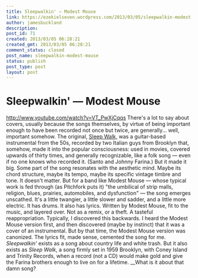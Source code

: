 ```yaml
---
title: Sleepwalkin' — Modest Mouse
link: https://ezekielseven.wordpress.com/2013/03/05/sleepwalkin-modest-mouse/
author: jamesbuckland
description: 
post_id: 71
created: 2013/03/05 06:28:21
created_gmt: 2013/03/05 06:28:21
comment_status: closed
post_name: sleepwalkin-modest-mouse
status: publish
post_type: post
layout: post
---
```


# Sleepwalkin' — Modest Mouse

http://www.youtube.com/watch?v=VT_PwXjCqqs There's a lot to say about covers, usually because the songs themselves, by virtue of being important enough to have been recorded not once but twice, are generally... well, important somehow. The original, [Sleep Walk,](http://www.youtube.com/watch?v=ogxTQXAgY3Q) was a guitar-based instrumental from the 50s, recorded by two Italian guys from Brooklyn that, somehow, made it into the popular consciousness: used in movies, covered upwards of thirty times, and generally recognizable, like a folk song — even if no one knows who recorded it. (Santo and Johnny Farina.) But it made it big. Some part of the song resonates with the aesthetic mind. Maybe its chord structure, maybe its tempo, maybe its specific vintage timbre and tone. It doesn't matter. But for a band like Modest Mouse — whose typical work is fed through (as Pitchfork puts it) "the umbilical of strip malls, religion, blues, prairies, automobiles, and dysfunction" — the song emerges unscathed. It's a little twangier, a little slower and sadder, and a little more electric. It has drums. It also has lyrics. Written by Modest Mouse, fit to the music, and layered over. Not as a remix, or a theft. A tasteful reappropriation. Typically, I discovered this backwards. I heard the Modest Mouse version first, and then discovered (maybe by instinct) that it was a cover of an instrumental. But by that time, the Modest Mouse version was canonized. The lyrics fit, made sense, cemented the song for me. _Sleepwalkin'_ exists as a song about country life and white trash. But it also exists as _Sleep Walk_, a song firmly set in 1959 Brooklyn, with Coney Island and Trinity Records, when a record (not a CD) would make gold and give the Farina brothers enough to live on for a lifetime. __What is it about that damn song?